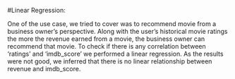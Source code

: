 #Linear Regression:

One of the use case, we tried to cover was to recommend movie from a business owner’s perspective. Along with the user’s historical movie ratings the more the revenue earned from a movie, the business owner can recommend that movie. 
To check if there is any correlation between ‘ratings’ and ‘imdb_score’ we performed a linear regression. As the results were not good, we inferred that there is no linear relationship between revenue and imdb_score.
